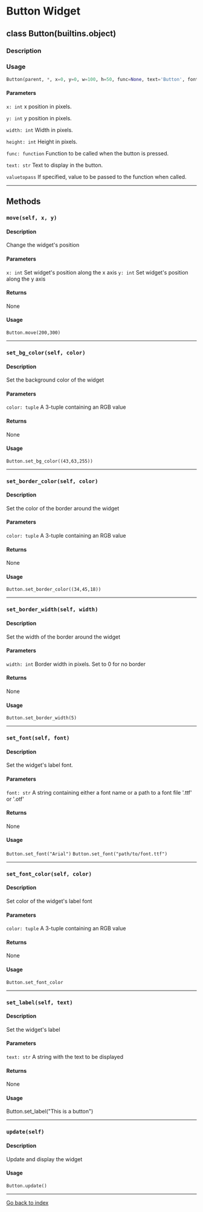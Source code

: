 # Button Widget
## class Button(builtins.object)
### Description

### Usage
```python
Button(parent, *, x=0, y=0, w=100, h=50, func=None, text='Button', font='Arial', font_size=20, valuetopass=None)
```

#### Parameters
`x: int`
x position in pixels.

`y: int`
y position in pixels.

`width: int`
Width in pixels.

`height: int`
Height in pixels.

`func: function`
Function to be called when the button is pressed.

`text: str`
Text to display in the button.

`valuetopass`
If specified, value to be passed to the function when called.

---

## Methods
### `move(self, x, y)`
#### Description
Change the widget's position

#### Parameters
`x: int`
Set widget's position along the x axis
`y: int`
Set widget's position along the y axis

#### Returns
None

#### Usage
`Button.move(200,300)`

---

### `set_bg_color(self, color)`
#### Description
Set the background color of the widget

#### Parameters
`color: tuple`
A 3-tuple containing an RGB value

#### Returns
None

#### Usage
`Button.set_bg_color((43,63,255))`

---

### `set_border_color(self, color)`
#### Description
Set the color of the border around the widget

#### Parameters
`color: tuple`
A 3-tuple containing an RGB value

#### Returns
None

#### Usage
`Button.set_border_color((34,45,18))`

---

### `set_border_width(self, width)`
#### Description
Set the width of the border around the widget

#### Parameters
`width: int`
Border width in pixels.
Set to 0 for no border

#### Returns
None

#### Usage
`Button.set_border_width(5)`

---

### `set_font(self, font)`
#### Description
Set the widget's label font.

#### Parameters
`font: str`
A string containing either a font name or a path to a font file '.ttf' or '.otf'

#### Returns
None

#### Usage
`Button.set_font("Arial")`
`Button.set_font("path/to/font.ttf")`

---

### `set_font_color(self, color)`
#### Description
Set color of the widget's label font

#### Parameters
`color: tuple`
A 3-tuple containing an RGB value

#### Returns
None

#### Usage
`Button.set_font_color`

---

### `set_label(self, text)`
#### Description
Set the widget's label

#### Parameters
`text: str`
A string with the text to be displayed

#### Returns
None

#### Usage
Button.set_label("This is a button")

---

### `update(self)`
#### Description
Update and display the widget

#### Usage
`Button.update()`

---
[Go back to index](../index.md)
